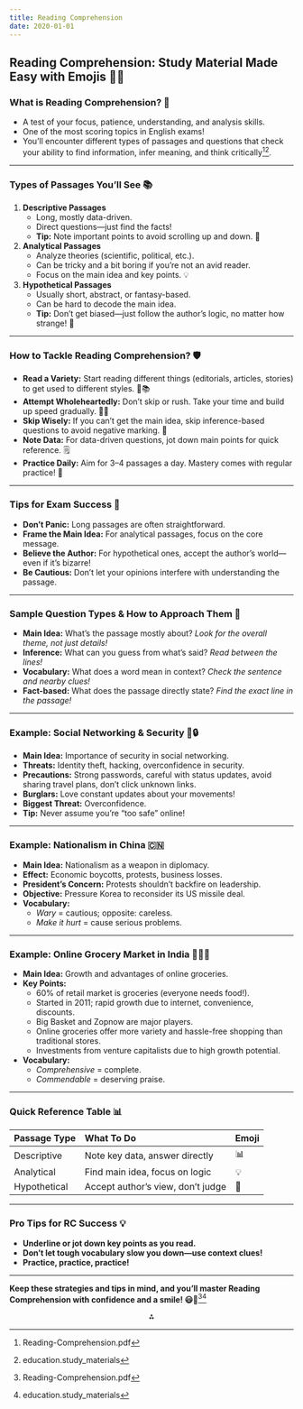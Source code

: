 ```yaml
---
title: Reading Comprehension
date: 2020-01-01
---
```



## Reading Comprehension: Study Material Made Easy with Emojis 📖🧐

### **What is Reading Comprehension? 🤔**

- A test of your focus, patience, understanding, and analysis skills.
- One of the most scoring topics in English exams!
- You’ll encounter different types of passages and questions that check your ability to find information, infer meaning, and think critically[^1][^2].

---

### **Types of Passages You’ll See 📚**

1. **Descriptive Passages**
    - Long, mostly data-driven.
    - Direct questions—just find the facts!
    - **Tip:** Note important points to avoid scrolling up and down. 📝
2. **Analytical Passages**
    - Analyze theories (scientific, political, etc.).
    - Can be tricky and a bit boring if you’re not an avid reader.
    - Focus on the main idea and key points. 💡
3. **Hypothetical Passages**
    - Usually short, abstract, or fantasy-based.
    - Can be hard to decode the main idea.
    - **Tip:** Don’t get biased—just follow the author’s logic, no matter how strange! 🦄

---

### **How to Tackle Reading Comprehension? 🛡️**

- **Read a Variety:** Start reading different things (editorials, articles, stories) to get used to different styles. 📰📚
- **Attempt Wholeheartedly:** Don’t skip or rush. Take your time and build up speed gradually. 🏃‍♂️
- **Skip Wisely:** If you can’t get the main idea, skip inference-based questions to avoid negative marking. 🚫
- **Note Data:** For data-driven questions, jot down main points for quick reference. 🗒️
- **Practice Daily:** Aim for 3–4 passages a day. Mastery comes with regular practice! 📆

---

### **Tips for Exam Success 🎯**

- **Don’t Panic:** Long passages are often straightforward.
- **Frame the Main Idea:** For analytical passages, focus on the core message.
- **Believe the Author:** For hypothetical ones, accept the author’s world—even if it’s bizarre!
- **Be Cautious:** Don’t let your opinions interfere with understanding the passage.

---

### **Sample Question Types \& How to Approach Them 📝**

- **Main Idea:** What’s the passage mostly about?
*Look for the overall theme, not just details!*
- **Inference:** What can you guess from what’s said?
*Read between the lines!*
- **Vocabulary:** What does a word mean in context?
*Check the sentence and nearby clues!*
- **Fact-based:** What does the passage directly state?
*Find the exact line in the passage!*

---

### **Example: Social Networking \& Security 👤🔒**

- **Main Idea:** Importance of security in social networking.
- **Threats:** Identity theft, hacking, overconfidence in security.
- **Precautions:** Strong passwords, careful with status updates, avoid sharing travel plans, don’t click unknown links.
- **Burglars:** Love constant updates about your movements!
- **Biggest Threat:** Overconfidence.
- **Tip:** Never assume you’re “too safe” online!

---

### **Example: Nationalism in China 🇨🇳**

- **Main Idea:** Nationalism as a weapon in diplomacy.
- **Effect:** Economic boycotts, protests, business losses.
- **President’s Concern:** Protests shouldn’t backfire on leadership.
- **Objective:** Pressure Korea to reconsider its US missile deal.
- **Vocabulary:**
    - *Wary* = cautious; opposite: careless.
    - *Make it hurt* = cause serious problems.

---

### **Example: Online Grocery Market in India 🛒🇮🇳**

- **Main Idea:** Growth and advantages of online groceries.
- **Key Points:**
    - 60% of retail market is groceries (everyone needs food!).
    - Started in 2011; rapid growth due to internet, convenience, discounts.
    - Big Basket and Zopnow are major players.
    - Online groceries offer more variety and hassle-free shopping than traditional stores.
    - Investments from venture capitalists due to high growth potential.
- **Vocabulary:**
    - *Comprehensive* = complete.
    - *Commendable* = deserving praise.

---

### **Quick Reference Table 📊**

| Passage Type | What To Do | Emoji |
| :-- | :-- | :-- |
| Descriptive | Note key data, answer directly | 📊 |
| Analytical | Find main idea, focus on logic | 💡 |
| Hypothetical | Accept author’s view, don’t judge | 🦄 |


---

### **Pro Tips for RC Success 💡**

- **Underline or jot down key points as you read.**
- **Don’t let tough vocabulary slow you down—use context clues!**
- **Practice, practice, practice!**

---

**Keep these strategies and tips in mind, and you’ll master Reading Comprehension with confidence and a smile! 😃📖**[^1][^2]

<div style="text-align: center">⁂</div>

[^1]: Reading-Comprehension.pdf

[^2]: education.study_materials

